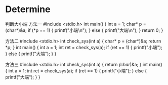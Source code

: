 # Determine
判断大小端
方法一
#include <stdio.h>
int main()
{
	int a = 1;
	char* p = (char*)&a;
	if (*p == 1) {
		printf("小端\n");
	}
	else {
		printf("大端\n");
	}
	return 0;
}


方法二
#include <stdio.h>
int check_sys(int a) {
	char* p = (char*)&a;
	return *p;
}
int main()
{
	int a = 1;
	int ret = check_sys(a);
	if (ret == 1) {
		printf("小端");
	}
	else {
		printf("大端");
	}
}

方法三
#include <stdio.h>
int check_sys(int a) {
	return *(char*)&a;
}
int main()
{
	int a = 1;
	int ret = check_sys(a);
	if (ret == 1) {
		printf("小端");
	}
	else {
		printf("大端");
	}
}
